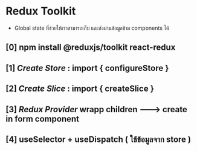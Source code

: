 # Redux Toolkit
 -  Global state ที่ช่วยให้เราสามารถเก็บ และส่งผ่านข้อมูลข้าม components ได้

## [0] npm install @reduxjs/toolkit react-redux
## [1] *Create Store* : import { configureStore }
## [2] *Create Slice* : import { createSlice }
## [3] *Redux Provider* wrapp children ---> create in form component
## [4] useSelector + useDispatch ( ใช้ข้อมูลจาก store )
